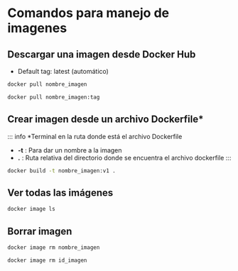 # Comandos para manejo de imagenes

## Descargar una imagen desde Docker Hub
* Default tag: latest (automático)
```bash
docker pull nombre_imagen
```
```bash
docker pull nombre_imagen:tag
```

## Crear imagen desde un archivo Dockerfile*

::: info
*Terminal en la ruta donde está el archivo Dockerfile
* **-t** : Para dar un nombre a la imagen
* **.** : Ruta relativa del directorio donde se encuentra el archivo dockerfile 
:::
```bash
docker build -t nombre_imagen:v1 .
```

## Ver todas las imágenes
```bash
docker image ls
```

## Borrar imagen
```bash
docker image rm nombre_imagen
```

```bash
docker image rm id_imagen
```


